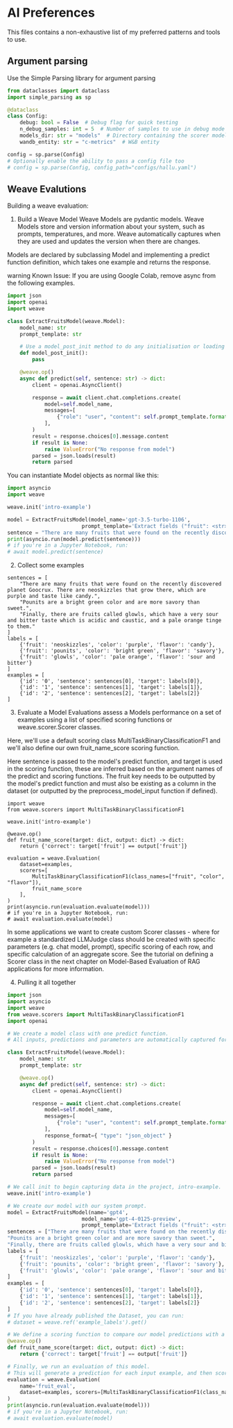 # AI Preferences
This files contains a non-exhaustive list of my preferred patterns and tools to use.


## Argument parsing 
Use the Simple Parsing library for argument parsing
```python
from dataclasses import dataclass
import simple_parsing as sp

@dataclass
class Config:
    debug: bool = False  # Debug flag for quick testing
    n_debug_samples: int = 5  # Number of samples to use in debug mode
    models_dir: str = "models"  # Directory containing the scorer models
    wandb_entity: str = "c-metrics"  # W&B entity

config = sp.parse(Config)
# Optionally enable the ability to pass a config file too
# config = sp.parse(Config, config_path="configs/hallu.yaml")
```
## Weave Evalutions
Building a weave evaluation:
1. Build a Weave Model
Weave Models are pydantic models.
Weave Models store and version information about your system, such as prompts, temperatures, and more. Weave automatically captures when they are used and updates the version when there are changes.

Models are declared by subclassing Model and implementing a predict function definition, which takes one example and returns the response.

warning
Known Issue: If you are using Google Colab, remove async from the following examples.

```python
import json
import openai
import weave

class ExtractFruitsModel(weave.Model):
    model_name: str
    prompt_template: str

    # Use a model_post_init method to do any initialisation or loading of ML model weights etc after init
    def model_post_init():
        pass

    @weave.op()
    async def predict(self, sentence: str) -> dict:
        client = openai.AsyncClient()

        response = await client.chat.completions.create(
            model=self.model_name,
            messages=[
                {"role": "user", "content": self.prompt_template.format(sentence=sentence)}
            ],
        )
        result = response.choices[0].message.content
        if result is None:
            raise ValueError("No response from model")
        parsed = json.loads(result)
        return parsed
```
You can instantiate Model objects as normal like this:

```python
import asyncio
import weave

weave.init('intro-example')

model = ExtractFruitsModel(model_name='gpt-3.5-turbo-1106',
                        prompt_template='Extract fields ("fruit": <str>, "color": <str>, "flavor": <str>) from the following text, as json: {sentence}')
sentence = "There are many fruits that were found on the recently discovered planet Goocrux. There are neoskizzles that grow there, which are purple and taste like candy."
print(asyncio.run(model.predict(sentence)))
# if you're in a Jupyter Notebook, run:
# await model.predict(sentence)
```

2. Collect some examples
```
sentences = [
    "There are many fruits that were found on the recently discovered planet Goocrux. There are neoskizzles that grow there, which are purple and taste like candy.",
    "Pounits are a bright green color and are more savory than sweet.",
    "Finally, there are fruits called glowls, which have a very sour and bitter taste which is acidic and caustic, and a pale orange tinge to them."
]
labels = [
    {'fruit': 'neoskizzles', 'color': 'purple', 'flavor': 'candy'},
    {'fruit': 'pounits', 'color': 'bright green', 'flavor': 'savory'},
    {'fruit': 'glowls', 'color': 'pale orange', 'flavor': 'sour and bitter'}
]
examples = [
    {'id': '0', 'sentence': sentences[0], 'target': labels[0]},
    {'id': '1', 'sentence': sentences[1], 'target': labels[1]},
    {'id': '2', 'sentence': sentences[2], 'target': labels[2]}
]
```

3. Evaluate a Model
Evaluations assess a Models performance on a set of examples using a list of specified scoring functions or weave.scorer.Scorer classes.

Here, we'll use a default scoring class MultiTaskBinaryClassificationF1 and we'll also define our own fruit_name_score scoring function.

Here sentence is passed to the model's predict function, and target is used in the scoring function, these are inferred based on the argument names of the predict and scoring functions. The fruit key needs to be outputted by the model's predict function and must also be existing as a column in the dataset (or outputted by the preprocess_model_input function if defined).
```
import weave
from weave.scorers import MultiTaskBinaryClassificationF1

weave.init('intro-example')

@weave.op()
def fruit_name_score(target: dict, output: dict) -> dict:
    return {'correct': target['fruit'] == output['fruit']}

evaluation = weave.Evaluation(
    dataset=examples,
    scorers=[
        MultiTaskBinaryClassificationF1(class_names=["fruit", "color", "flavor"]),
        fruit_name_score
    ],
)
print(asyncio.run(evaluation.evaluate(model)))
# if you're in a Jupyter Notebook, run:
# await evaluation.evaluate(model)
```

In some applications we want to create custom Scorer classes - where for example a standardized LLMJudge class should be created with specific parameters (e.g. chat model, prompt), specific scoring of each row, and specific calculation of an aggregate score. See the tutorial on defining a Scorer class in the next chapter on Model-Based Evaluation of RAG applications for more information.

4. Pulling it all together
```python
import json
import asyncio
import weave
from weave.scorers import MultiTaskBinaryClassificationF1
import openai

# We create a model class with one predict function.
# All inputs, predictions and parameters are automatically captured for easy inspection.

class ExtractFruitsModel(weave.Model):
    model_name: str
    prompt_template: str

    @weave.op()
    async def predict(self, sentence: str) -> dict:
        client = openai.AsyncClient()

        response = await client.chat.completions.create(
            model=self.model_name,
            messages=[
                {"role": "user", "content": self.prompt_template.format(sentence=sentence)}
            ],
            response_format={ "type": "json_object" }
        )
        result = response.choices[0].message.content
        if result is None:
            raise ValueError("No response from model")
        parsed = json.loads(result)
        return parsed

# We call init to begin capturing data in the project, intro-example.
weave.init('intro-example')

# We create our model with our system prompt.
model = ExtractFruitsModel(name='gpt4',
                        model_name='gpt-4-0125-preview',
                        prompt_template='Extract fields ("fruit": <str>, "color": <str>, "flavor") from the following text, as json: {sentence}')
sentences = ["There are many fruits that were found on the recently discovered planet Goocrux. There are neoskizzles that grow there, which are purple and taste like candy.",
"Pounits are a bright green color and are more savory than sweet.",
"Finally, there are fruits called glowls, which have a very sour and bitter taste which is acidic and caustic, and a pale orange tinge to them."]
labels = [
    {'fruit': 'neoskizzles', 'color': 'purple', 'flavor': 'candy'},
    {'fruit': 'pounits', 'color': 'bright green', 'flavor': 'savory'},
    {'fruit': 'glowls', 'color': 'pale orange', 'flavor': 'sour and bitter'}
]
examples = [
    {'id': '0', 'sentence': sentences[0], 'target': labels[0]},
    {'id': '1', 'sentence': sentences[1], 'target': labels[1]},
    {'id': '2', 'sentence': sentences[2], 'target': labels[2]}
]
# If you have already published the Dataset, you can run:
# dataset = weave.ref('example_labels').get()

# We define a scoring function to compare our model predictions with a ground truth label.
@weave.op()
def fruit_name_score(target: dict, output: dict) -> dict:
    return {'correct': target['fruit'] == output['fruit']}

# Finally, we run an evaluation of this model.
# This will generate a prediction for each input example, and then score it with each scoring function.
evaluation = weave.Evaluation(
    name='fruit_eval',
    dataset=examples, scorers=[MultiTaskBinaryClassificationF1(class_names=["fruit", "color", "flavor"]), fruit_name_score],
)
print(asyncio.run(evaluation.evaluate(model)))
# if you're in a Jupyter Notebook, run:
# await evaluation.evaluate(model)
```


